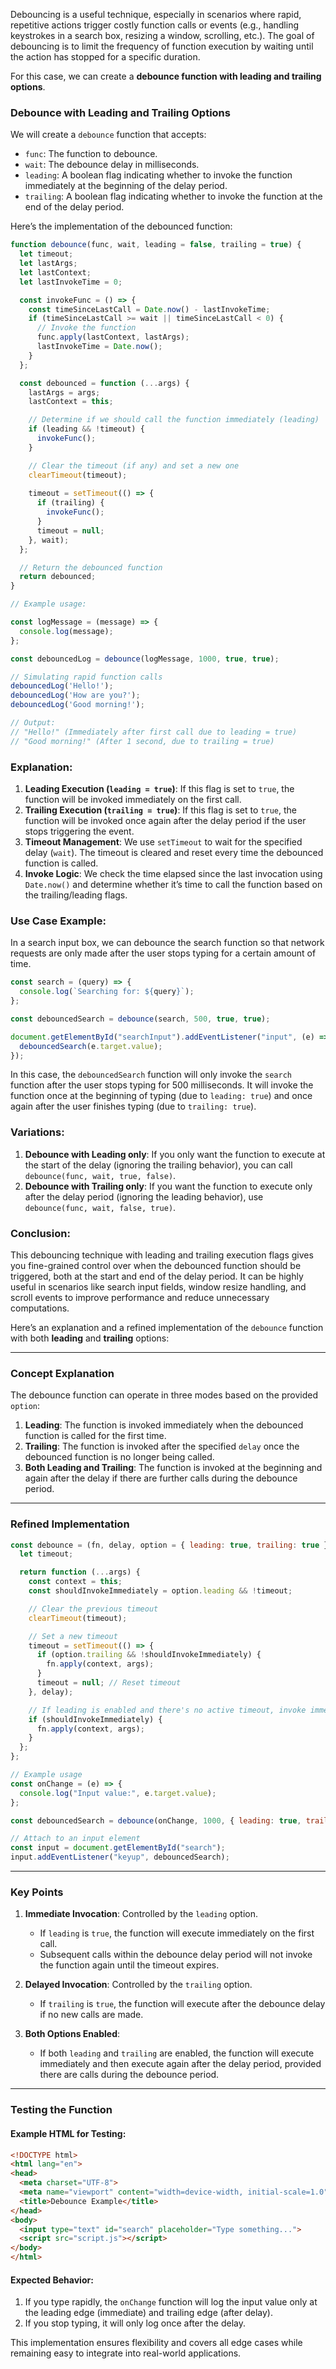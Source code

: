 Debouncing is a useful technique, especially in scenarios where rapid, repetitive actions trigger costly function calls or events (e.g., handling keystrokes in a search box, resizing a window, scrolling, etc.). The goal of debouncing is to limit the frequency of function execution by waiting until the action has stopped for a specific duration.

For this case, we can create a **debounce function with leading and trailing options**.

### Debounce with Leading and Trailing Options
We will create a `debounce` function that accepts:

- `func`: The function to debounce.
- `wait`: The debounce delay in milliseconds.
- `leading`: A boolean flag indicating whether to invoke the function immediately at the beginning of the delay period.
- `trailing`: A boolean flag indicating whether to invoke the function at the end of the delay period.

Here’s the implementation of the debounced function:

```javascript
function debounce(func, wait, leading = false, trailing = true) {
  let timeout;
  let lastArgs;
  let lastContext;
  let lastInvokeTime = 0;

  const invokeFunc = () => {
    const timeSinceLastCall = Date.now() - lastInvokeTime;
    if (timeSinceLastCall >= wait || timeSinceLastCall < 0) {
      // Invoke the function
      func.apply(lastContext, lastArgs);
      lastInvokeTime = Date.now();
    }
  };

  const debounced = function (...args) {
    lastArgs = args;
    lastContext = this;

    // Determine if we should call the function immediately (leading)
    if (leading && !timeout) {
      invokeFunc();
    }

    // Clear the timeout (if any) and set a new one
    clearTimeout(timeout);
    
    timeout = setTimeout(() => {
      if (trailing) {
        invokeFunc();
      }
      timeout = null;
    }, wait);
  };

  // Return the debounced function
  return debounced;
}

// Example usage:

const logMessage = (message) => {
  console.log(message);
};

const debouncedLog = debounce(logMessage, 1000, true, true);

// Simulating rapid function calls
debouncedLog('Hello!');
debouncedLog('How are you?');
debouncedLog('Good morning!');

// Output:
// "Hello!" (Immediately after first call due to leading = true)
// "Good morning!" (After 1 second, due to trailing = true)
```

### Explanation:
1. **Leading Execution (`leading = true`)**: If this flag is set to `true`, the function will be invoked immediately on the first call.
2. **Trailing Execution (`trailing = true`)**: If this flag is set to `true`, the function will be invoked once again after the delay period if the user stops triggering the event.
3. **Timeout Management**: We use `setTimeout` to wait for the specified delay (`wait`). The timeout is cleared and reset every time the debounced function is called.
4. **Invoke Logic**: We check the time elapsed since the last invocation using `Date.now()` and determine whether it’s time to call the function based on the trailing/leading flags.

### Use Case Example:
In a search input box, we can debounce the search function so that network requests are only made after the user stops typing for a certain amount of time.

```javascript
const search = (query) => {
  console.log(`Searching for: ${query}`);
};

const debouncedSearch = debounce(search, 500, true, true);

document.getElementById("searchInput").addEventListener("input", (e) => {
  debouncedSearch(e.target.value);
});
```

In this case, the `debouncedSearch` function will only invoke the `search` function after the user stops typing for 500 milliseconds. It will invoke the function once at the beginning of typing (due to `leading: true`) and once again after the user finishes typing (due to `trailing: true`).

### Variations:
1. **Debounce with Leading only**: If you only want the function to execute at the start of the delay (ignoring the trailing behavior), you can call `debounce(func, wait, true, false)`.
2. **Debounce with Trailing only**: If you want the function to execute only after the delay period (ignoring the leading behavior), use `debounce(func, wait, false, true)`.

### Conclusion:
This debouncing technique with leading and trailing execution flags gives you fine-grained control over when the debounced function should be triggered, both at the start and end of the delay period. It can be highly useful in scenarios like search input fields, window resize handling, and scroll events to improve performance and reduce unnecessary computations.



Here’s an explanation and a refined implementation of the `debounce` function with both **leading** and **trailing** options:

---

### **Concept Explanation**

The debounce function can operate in three modes based on the provided `option`:

1. **Leading**: The function is invoked immediately when the debounced function is called for the first time.
2. **Trailing**: The function is invoked after the specified `delay` once the debounced function is no longer being called.
3. **Both Leading and Trailing**: The function is invoked at the beginning and again after the delay if there are further calls during the debounce period.

---

### **Refined Implementation**

```javascript
const debounce = (fn, delay, option = { leading: true, trailing: true }) => {
  let timeout;

  return function (...args) {
    const context = this;
    const shouldInvokeImmediately = option.leading && !timeout;

    // Clear the previous timeout
    clearTimeout(timeout);

    // Set a new timeout
    timeout = setTimeout(() => {
      if (option.trailing && !shouldInvokeImmediately) {
        fn.apply(context, args);
      }
      timeout = null; // Reset timeout
    }, delay);

    // If leading is enabled and there's no active timeout, invoke immediately
    if (shouldInvokeImmediately) {
      fn.apply(context, args);
    }
  };
};

// Example usage
const onChange = (e) => {
  console.log("Input value:", e.target.value);
};

const debouncedSearch = debounce(onChange, 1000, { leading: true, trailing: true });

// Attach to an input element
const input = document.getElementById("search");
input.addEventListener("keyup", debouncedSearch);
```

---

### **Key Points**

1. **Immediate Invocation**: Controlled by the `leading` option.
   - If `leading` is `true`, the function will execute immediately on the first call.
   - Subsequent calls within the debounce delay period will not invoke the function again until the timeout expires.

2. **Delayed Invocation**: Controlled by the `trailing` option.
   - If `trailing` is `true`, the function will execute after the debounce delay if no new calls are made.

3. **Both Options Enabled**:
   - If both `leading` and `trailing` are enabled, the function will execute immediately and then execute again after the delay period, provided there are calls during the debounce period.

---

### **Testing the Function**

#### Example HTML for Testing:
```html
<!DOCTYPE html>
<html lang="en">
<head>
  <meta charset="UTF-8">
  <meta name="viewport" content="width=device-width, initial-scale=1.0">
  <title>Debounce Example</title>
</head>
<body>
  <input type="text" id="search" placeholder="Type something...">
  <script src="script.js"></script>
</body>
</html>
```

#### Expected Behavior:
1. If you type rapidly, the `onChange` function will log the input value only at the leading edge (immediate) and trailing edge (after delay).
2. If you stop typing, it will only log once after the delay.

This implementation ensures flexibility and covers all edge cases while remaining easy to integrate into real-world applications.